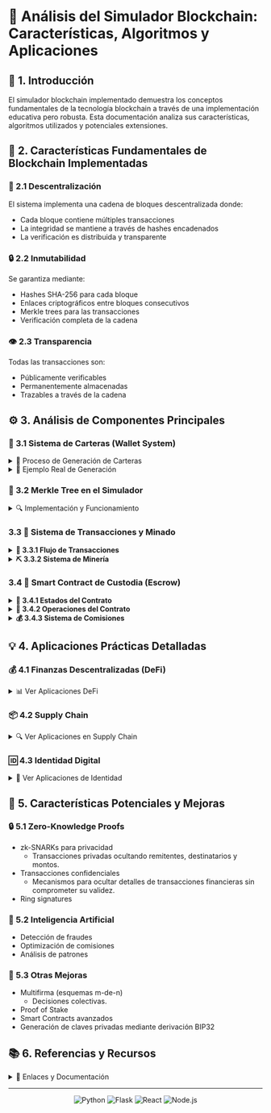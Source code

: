 # 🔗 Análisis del Simulador Blockchain: Características, Algoritmos y Aplicaciones

## 📌 1. Introducción

El simulador blockchain implementado demuestra los conceptos fundamentales de la tecnología blockchain a través de una implementación educativa pero robusta. Esta documentación analiza sus características, algoritmos utilizados y potenciales extensiones.

## 🌟 2. Características Fundamentales de Blockchain Implementadas

### 🔄 2.1 Descentralización
El sistema implementa una cadena de bloques descentralizada donde:
- Cada bloque contiene múltiples transacciones
- La integridad se mantiene a través de hashes encadenados
- La verificación es distribuida y transparente

### 🔒 2.2 Inmutabilidad
Se garantiza mediante:
- Hashes SHA-256 para cada bloque
- Enlaces criptográficos entre bloques consecutivos
- Merkle trees para las transacciones
- Verificación completa de la cadena

### 👁️ 2.3 Transparencia
Todas las transacciones son:
- Públicamente verificables
- Permanentemente almacenadas
- Trazables a través de la cadena

## ⚙️ 3. Análisis de Componentes Principales

### 💼 3.1 Sistema de Carteras (Wallet System)

<details>
<summary>🔐 Proceso de Generación de Carteras</summary>

```mermaid
graph TD
    A[Entropía 16 bytes] -->|SHA256| B[Checksum 4 bits]
    A --> C[Concatenación]
    B --> C
    C -->|12 grupos de 11 bits| D[Frase Mnemónica]
    D -->|PBKDF2| E[Semilla 64 bytes]
    E -->|HMAC-SHA512| F[64 bytes output]
    F -->|Primeros 32 bytes| G[Master Private Key]
    F -->|Últimos 32 bytes| H[Chain Code sin usar]
    G -->|ECDSA| I[Public Key]
    I -->|SHA256 + RIPEMD160| J[Dirección]
```

</details>

<details>
<summary>📝 Ejemplo Real de Generación</summary>

### 1️⃣ Entropía Inicial
Generamos 16 bytes de entropía aleatoria segura:
```
b9607f3e17a28b93fac8d225f029a21f
```

### 2️⃣ Proceso de Frase Mnemónica
1. Calculamos el checksum SHA256 de la entropía
2. Tomamos los primeros 4 bits del checksum: `0111`
3. Combinamos entropía + checksum
4. Dividimos en 12 grupos de 11 bits cada uno
5. Convertimos cada grupo en una palabra usando el diccionario BIP39

Resultado: 
```
rich advance sorry consider chunk six twelve bottom chalk life hammer discover
```

### 3️⃣ Generación de Semilla
1. Utilizamos PBKDF2 (Password-Based Key Derivation Function 2) 
   - Input: la frase mnemónica
   - Salt: "mnemonic" (sin passphrase adicional)
   - 2048 iteraciones
   - Resultado: semilla de 64 bytes

Semilla resultante:
```
eb7c262128ca9c2df68942449e526347e5fbac690ba31919cdd9309f3d822eac0e1b5da78caac8dc7464e22581265bb79f80507984246dc0184235c6595c94ba
```

### 4️⃣ Derivación de Clave Maestra
1. Aplicamos HMAC-SHA512
   - Input: la semilla
   - Key: "Bitcoin seed"
2. Del resultado de 64 bytes:
   - Primeros 32 bytes → Master Private Key:
     ```
     6f5dd801cee8b5fb32e8b53d415866d128fe78aa72cc554a6ead87175188989d
     ```
   - Últimos 32 bytes → Chain Code (no utilizado):
     ```
     aa2736bc6b3c4875a120a7e3388cce374ead3c7a9362c4d08cef99783cded8b4
     ```

### 5️⃣ Generación de Clave Pública
1. Utilizamos la curva elíptica secp256k1
2. Multiplicamos el punto generador por la clave privada
3. Obtenemos la clave pública sin comprimir (64 bytes):
```
57515390831c62952d73de0605260e9f11beaf2bd6429f2c2d13d960a79ca9e4cb1e4f9a737cbc0232a0803e0c0a1a81673d0b64e3200a3958a1945a9ae5de23
```

### 6️⃣ Creación de Dirección
1. Aplicamos SHA256 a la clave pública
2. Aplicamos RIPEMD160 al resultado
3. Obtenemos la dirección final:
```
f2025103a84d2ba893fd942a8140d09520958060
```

### 7️⃣ Protección de Clave Privada
1. Generamos un salt aleatorio de 16 bytes
2. Utilizamos la contraseña del usuario ("1234") con PBKDF2
3. Generamos un IV aleatorio
4. Ciframos la clave privada usando AES-256-CBC
5. Combinamos: salt + IV + datos cifrados
6. Codificamos en base64 para almacenamiento seguro

</details>

### 🌳 3.2 Merkle Tree en el Simulador

<details>
<summary>🔍 Implementación y Funcionamiento</summary>

```mermaid
graph TD
    A[Root Hash] --> B[Hash1-2]
    A --> C[Hash3-4]
    B --> D[Hash1]
    B --> E[Hash2]
    C --> F[Hash3]
    C --> G[Hash4]
    D --> H[Tx1]
    E --> I[Tx2]
    F --> J[Tx3]
    G --> K[Tx4]
    
    style A fill:#f9f,stroke:#333,stroke-width:4px
    style B fill:#bbf,stroke:#333,stroke-width:2px
    style C fill:#bbf,stroke:#333,stroke-width:2px
    style D fill:#ddf,stroke:#333,stroke-width:2px
    style E fill:#ddf,stroke:#333,stroke-width:2px
    style F fill:#ddf,stroke:#333,stroke-width:2px
    style G fill:#ddf,stroke:#333,stroke-width:2px
```

#### 🔄 Proceso de Construcción
1. Se calcula el hash SHA256 de cada transacción individual
2. Los hashes se emparejan y se combinan
3. Proceso continúa hasta obtener un único hash (root)
4. Si hay número impar de hashes, se duplica el último

#### 🎯 Beneficios en el Simulador
- **Eficiencia**: Verificación rápida de transacciones
- **Integridad**: Detección inmediata de modificaciones
- **Pruebas de Inclusión**: Verificación sin descargar todo el bloque
- **Escalabilidad**: Estructura optimizada para grandes conjuntos de datos

</details>

### 3.3 🔄 Sistema de Transacciones y Minado

<details>
<summary><strong>📝 3.3.1 Flujo de Transacciones</strong></summary>

#### Diagrama de Secuencia
> Ilustra el proceso completo desde la creación hasta la confirmación de una transacción

```mermaid
sequenceDiagram
participant Usuario
participant Frontend
participant Backend
participant Mempool
participant Blockchain

Usuario->>Frontend: Inicia transacción
Frontend->>Frontend: Prepara datos y firma
Frontend->>Backend: POST /transactions/new
Backend->>Backend: Verifica firma ECDSA
Backend->>Backend: Valida balance
Backend->>Mempool: Añade transacción
Backend->>Frontend: Confirma recepción

Note over Frontend,Backend: Proceso de Minado

Usuario->>Frontend: Selecciona transacciones
Frontend->>Backend: POST /mine
Backend->>Mempool: Obtiene transacciones
Backend->>Backend: Crea bloque candidato

loop Proof of Work
Backend->>Backend: Calcula hash
Backend->>Backend: Verifica dificultad
end

Backend->>Blockchain: Añade bloque
Backend->>Mempool: Elimina transacciones minadas
Backend->>Frontend: Retorna bloque minado
Frontend->>Usuario: Actualiza interfaz
```

#### Características Principales
- Verificación de firmas ECDSA
- Validación de balances
- Sistema de comisiones
- Confirmaciones en tiempo real
</details>

<details>
<summary><strong>⛏️ 3.3.2 Sistema de Minería</strong></summary>

#### Casos de Uso
> Proceso de minado y distribución de recompensas

```mermaid
graph TD
A[Minero] -->|Selecciona| B[Ver Mempool]
B -->|Hasta 3 tx| C[Iniciar Minado]
C -->|Mining Fee| D[Proof of Work]
C -->|Block Reward| E[Coinbase Tx]
D -->|Hash Válido| F[Nuevo Bloque]
F -->|Verificación| G[Añadir a Cadena]
G -->|Actualizar| H[Balances]

style A fill:#f9f,stroke:#333,stroke-width:2px
style D fill:#bbf,stroke:#333,stroke-width:2px
style F fill:#bfb,stroke:#333,stroke-width:2px
```

#### Características
- Selección de hasta 3 transacciones
- Dificultad ajustable (0-4 ceros)
- Recompensa base + comisiones
- Verificación de bloques minados
</details>

### 3.4 📜 Smart Contract de Custodia (Escrow)

<details>
<summary><strong>🔄 3.4.1 Estados del Contrato</strong></summary>

#### Diagrama de Estados
> Estados y transiciones posibles del contrato

```mermaid
stateDiagram-v2
    [*] --> PENDING_SELLER: Comprador Deposita
    PENDING_SELLER --> AWAITING_SHIPMENT: Vendedor Confirma
    AWAITING_SHIPMENT --> SHIPPED: Vendedor Envía + Tracking
    SHIPPED --> COMPLETED: Comprador Confirma
    
    PENDING_SELLER --> CANCELLED: Disputa/Timeout
    AWAITING_SHIPMENT --> CANCELLED: Disputa
    SHIPPED --> CANCELLED: Disputa
    
    COMPLETED --> [*]
    CANCELLED --> [*]
```

#### Características del Sistema
- Transiciones automáticas
- Validaciones por estado
- Timeouts configurables
- Sistema de disputas
</details>

<details>
<summary><strong>🤝 3.4.2 Operaciones del Contrato</strong></summary>

#### Diagrama de Secuencia
> Interacciones entre participantes

```mermaid
sequenceDiagram
    participant Comprador
    participant Contract
    participant Vendedor
    participant Blockchain
    
    Comprador->>Contract: createAgreement()
    Note right of Contract: Bloquea fondos + comisiones
    Contract->>Blockchain: depositTransaction
    Contract->>Vendedor: Notifica nuevo acuerdo
    
    Vendedor->>Contract: confirmSeller()
    Note right of Contract: Inicia período de envío
    
    Vendedor->>Contract: confirmShipment(tracking)
    Note right of Contract: Inicia período de confirmación
    
    alt Entrega Exitosa
        Comprador->>Contract: confirmDelivery()
        Contract->>Vendedor: releasePayment()
        Contract->>Blockchain: transferTransaction
    else Disputa
        Comprador->>Contract: openDispute()
        Contract->>Comprador: refundPayment()
        Contract->>Blockchain: refundTransaction
    end
```

#### Operaciones Principales
- Creación de acuerdo
- Confirmación de vendedor
- Registro de envío
- Confirmación de recepción
- Gestión de disputas
</details>

<details>
<summary><strong>💰 3.4.3 Sistema de Comisiones</strong></summary>

#### Diagrama de Flujo Financiero
> Distribución de fondos y comisiones

```mermaid
graph LR
    A[Fondos Totales] -->|100%| B{Distribución}
    B -->|98.7%| C[Monto Principal]
    B -->|1%| D[Comisión Mediador]
    B -->|0.3%| E[Comisiones Minería]
    
    C -->|Éxito| F[Vendedor]
    C -->|Disputa| G[Comprador]
    
    style A fill:#f9f,stroke:#333,stroke-width:2px
    style B fill:#bbf,stroke:#333,stroke-width:2px
    style C fill:#bfb,stroke:#333,stroke-width:2px
```

#### Desglose de Comisiones
- Mediador: 1%
- Minería: 0.1% × 3
- Monto principal: 98.7%
</details>

## 💡 4. Aplicaciones Prácticas Detalladas

### 💰 4.1 Finanzas Descentralizadas (DeFi)
<details>
<summary>📊 Ver Aplicaciones DeFi</summary>

#### 🏦 4.1.1 Custodia de Activos
- **Sistema de Custodia Segura**
  - Contratos inteligentes verificables
  - Bloqueo temporal programable
  - Múltiples firmantes requeridos
  - Condiciones personalizables

- **Monitoreo en Tiempo Real**
  - Seguimiento de estado de fondos
  - Notificaciones de eventos
  - Auditoría completa de movimientos

#### 🔄 4.1.2 Intercambios Atómicos
- **Proceso Automatizado**
  1. Propuesta de intercambio
  2. Bloqueo de activos
  3. Verificación de condiciones
  4. Ejecución simultánea
  5. Confirmación bilateral

- **Características de Seguridad**
  - Sin custodia central
  - Cancelación automática
  - Tiempos límite configurables

#### 💳 4.1.3 Préstamos Colateralizados
- **Gestión de Préstamos**
  - Evaluación automática de garantías
  - Ratio de colateralización dinámico
  - Liquidación programada
  - Gestión de intereses

- **Características Avanzadas**
  - Multi-colateral
  - Préstamos flash
  - Refinanciación automática

#### 🏊 4.1.4 Pools de Liquidez
- **Funcionamiento**
  - Agregación de fondos
  - Market making automático
  - Distribución proporcional
  - Comisiones dinámicas

- **Innovaciones**
  - Pools concentrados
  - Múltiples niveles de riesgo
  - Incentivos para proveedores

</details>

### 📦 4.2 Supply Chain
<details>
<summary>🔍 Ver Aplicaciones en Supply Chain</summary>

#### 🔄 4.2.1 Trazabilidad
- **Seguimiento en Tiempo Real**
  - Registro de ubicación GPS
  - Condiciones ambientales
  - Tiempos de tránsito
  - Transferencias de custodia

- **Documentación Digital**
  - Certificados de origen
  - Permisos sanitarios
  - Documentos de aduana
  - Facturas comerciales

#### ✅ 4.2.2 Verificación de Autenticidad
- **Sistema de Verificación**
  - Identificadores únicos
  - Sellos digitales
  - Firmas criptográficas
  - Certificados de autenticidad

- **Prevención de Falsificaciones**
  - Marcadores físicos-digitales
  - Histórico inmutable
  - Validación multi-factor

#### 📊 4.2.3 Gestión de Inventario
- **Control Automatizado**
  - Actualización en tiempo real
  - Predicción de demanda
  - Optimización de stock
  - Alertas automáticas

- **Integración IoT**
  - Sensores RFID
  - Monitoreo ambiental
  - Control de calidad
  - Mantenimiento predictivo

#### 🏭 4.2.4 Casos de Uso Específicos
- **Farmacéutica**
  - Control de temperatura
  - Trazabilidad de lotes
  - Verificación de caducidad
  - Gestión de recalls

- **Alimentos**
  - Cadena de frío
  - Origen de productos
  - Certificaciones orgánicas
  - Información nutricional

- **Lujo**
  - Autenticación de productos
  - Historial de propiedad
  - Certificados digitales
  - Garantías verificables

</details>

### 🆔 4.3 Identidad Digital
<details>
<summary>👤 Ver Aplicaciones de Identidad</summary>

#### 📜 4.3.1 Credenciales Verificables
- **Participantes**
  - Emisores autorizados
  - Titulares de identidad
  - Verificadores confiables
  - Redes de confianza

- **Tipos de Credenciales**
  - Identidad básica
  - Títulos académicos
  - Certificaciones profesionales
  - Licencias y permisos

#### ⚡ 4.3.2 Sistema de Claims
- **Características**
  - Auto-soberanía
  - Verificabilidad
  - Privacidad selectiva
  - Revocabilidad

- **Aplicaciones**
  - KYC financiero (Know Your Customer)
      - Ejemplo: Un cliente demuestra que vive en un país autorizado sin compartir su dirección completa.
  - Acceso a servicios
      - Ejemplo: Usuarios se autentican para usar plataformas
  - Votación electrónica
  - Control de acceso
      - Ejemplo: Identificación para acceder a edificios, eventos o sistemas de manera segura y anónima.

#### 🔐 4.3.3 Verificación Zero-Knowledge
- **Casos de Uso**
  - Verificación de edad
  - Prueba de solvencia
  - Validación de credenciales
  - Autenticación anónima

- **Beneficios**
  - Privacidad mejorada
  - Cumplimiento regulatorio
  - Minimización de datos
  - Protección contra fraudes

</details>

## 🚀 5. Características Potenciales y Mejoras

### 🔒 5.1 Zero-Knowledge Proofs
- zk-SNARKs para privacidad
    - Transacciones privadas ocultando remitentes, destinatarios y montos.
- Transacciones confidenciales
    - Mecanismos para ocultar detalles de transacciones financieras sin comprometer su validez.
- Ring signatures

### 🤖 5.2 Inteligencia Artificial
- Detección de fraudes
- Optimización de comisiones
- Análisis de patrones

### 🔄 5.3 Otras Mejoras
- Multifirma (esquemas m-de-n)
    - Decisiones colectivas.
- Proof of Stake
- Smart Contracts avanzados
- Generación de claves privadas mediante derivación BIP32

## 📚 6. Referencias y Recursos

<details>
<summary>📖 Enlaces y Documentación</summary>

### 📑 Documentación Técnica
- [BIP39 Specification](https://github.com/bitcoin/bips/blob/master/bip-0039.mediawiki)
- [Secp256k1 Documentation](https://en.bitcoin.it/wiki/Secp256k1)

### 🛠️ Herramientas
- [BIP39 Tool](https://iancoleman.io/bip39/)
- [Blockchain Demo](https://andersbrownworth.com/blockchain/)

</details>

---
<div align="center">

![Python](https://img.shields.io/badge/Python-3776AB?style=for-the-badge&logo=python&logoColor=white)
![Flask](https://img.shields.io/badge/Flask-000000?style=for-the-badge&logo=flask&logoColor=white)
![React](https://img.shields.io/badge/React-20232A?style=for-the-badge&logo=react&logoColor=61DAFB)
![Node.js](https://img.shields.io/badge/Node.js-43853D?style=for-the-badge&logo=node.js&logoColor=white)

</div>
